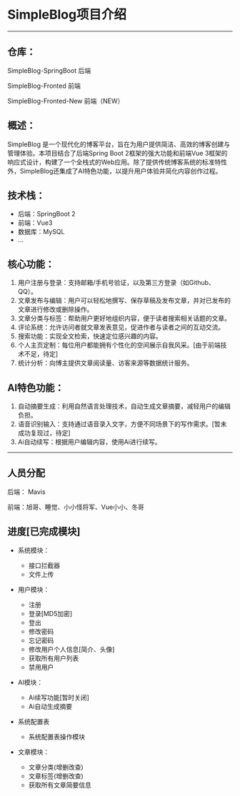 # SimpleBlog项目介绍

---

## 仓库：
SimpleBlog-SpringBoot   后端

SimpleBlog-Fronted      前端

SimpleBlog-Fronted-New  前端（NEW）


## 概述：

SimpleBlog 是一个现代化的博客平台，旨在为用户提供简洁、高效的博客创建与管理体验。本项目结合了后端Spring Boot 2框架的强大功能和前端Vue 3框架的响应式设计，构建了一个全栈式的Web应用。除了提供传统博客系统的标准特性外，SimpleBlog还集成了AI特色功能，以提升用户体验并简化内容创作过程。

## 技术栈：

- 后端：SpringBoot 2
- 前端：Vue3
- 数据库：MySQL
- ... 

## 核心功能：

1. 用户注册与登录：支持邮箱/手机号验证，以及第三方登录（如Github、QQ）。
2. 文章发布与编辑：用户可以轻松地撰写、保存草稿及发布文章，并对已发布的文章进行修改或删除操作。
3. 文章分类与标签：帮助用户更好地组织内容，便于读者搜索相关话题的文章。
4. 评论系统：允许访问者就文章发表意见，促进作者与读者之间的互动交流。
5. 搜索功能：实现全文检索，快速定位感兴趣的内容。
6. 个人主页定制：每位用户都能拥有个性化的空间展示自我风采。[由于前端技术不足，待定]
7. 统计分析：向博主提供文章阅读量、访客来源等数据统计服务。

## AI特色功能：

1. 自动摘要生成：利用自然语言处理技术，自动生成文章摘要，减轻用户的编辑负担。
2. 语音识别输入：支持通过语音录入文字，方便不同场景下的写作需求。[暂未成功复现过，待定]
3. Ai自动续写：根据用户编辑内容，使用Ai进行续写。

---
## 人员分配

后端： Mavis

前端：旭哥、睡觉、小小怪将军、Vue小小、冬哥

## 进度[已完成模块]

- 系统模块：
  - 接口拦截器
  - 文件上传

- 用户模块：
  - 注册
  - 登录[MD5加密]
  - 登出
  - 修改密码
  - 忘记密码
  - 修改用户个人信息[简介、头像]
  - 获取所有用户列表
  - 禁用用户

- AI模块：
  - Ai续写功能[暂时关闭]
  - Ai自动生成摘要

- 系统配置表
  - 系统配置表操作模块

- 文章模块：
  - 文章分类(增删改查)
  - 文章标签(增删改查)
  - 获取所有文章简要信息
 


